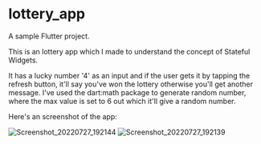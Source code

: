 # lottery_app

A sample Flutter project.

This is an lottery app which I made to understand the concept of Stateful Widgets.

It has a lucky number '4' as an input and if the user gets it by tapping the refresh button, it'll say you've won the lottery otherwise you'll get another message. I've used the dart:math package to generate random number, where the max value is set to 6 out which it'll give a random number. 

Here's an screenshot of the app:

![Screenshot_20220727_192144](https://user-images.githubusercontent.com/86294062/181267686-719fb110-7c77-4705-a222-eae6c60186ad.jpg)
![Screenshot_20220727_192139](https://user-images.githubusercontent.com/86294062/181267703-6b031c9d-0c6a-4f41-8847-23afa870e2b3.jpg)

